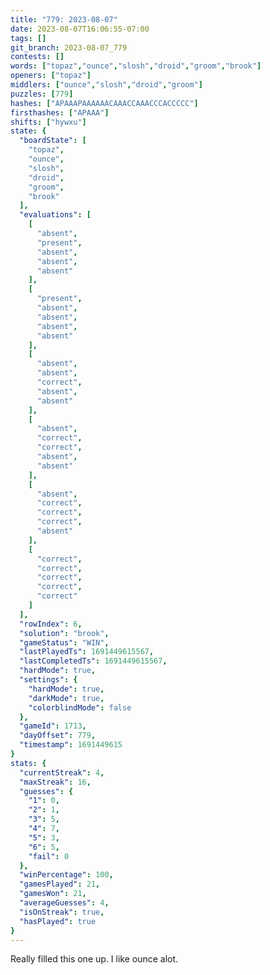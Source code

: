 ```yaml
---
title: "779: 2023-08-07"
date: 2023-08-07T16:06:55-07:00
tags: []
git_branch: 2023-08-07_779
contests: []
words: ["topaz","ounce","slosh","droid","groom","brook"]
openers: ["topaz"]
middlers: ["ounce","slosh","droid","groom"]
puzzles: [779]
hashes: ["APAAAPAAAAAACAAACCAAACCCACCCCC"]
firsthashes: ["APAAA"]
shifts: ["hywxu"]
state: {
  "boardState": [
    "topaz",
    "ounce",
    "slosh",
    "droid",
    "groom",
    "brook"
  ],
  "evaluations": [
    [
      "absent",
      "present",
      "absent",
      "absent",
      "absent"
    ],
    [
      "present",
      "absent",
      "absent",
      "absent",
      "absent"
    ],
    [
      "absent",
      "absent",
      "correct",
      "absent",
      "absent"
    ],
    [
      "absent",
      "correct",
      "correct",
      "absent",
      "absent"
    ],
    [
      "absent",
      "correct",
      "correct",
      "correct",
      "absent"
    ],
    [
      "correct",
      "correct",
      "correct",
      "correct",
      "correct"
    ]
  ],
  "rowIndex": 6,
  "solution": "brook",
  "gameStatus": "WIN",
  "lastPlayedTs": 1691449615567,
  "lastCompletedTs": 1691449615567,
  "hardMode": true,
  "settings": {
    "hardMode": true,
    "darkMode": true,
    "colorblindMode": false
  },
  "gameId": 1713,
  "dayOffset": 779,
  "timestamp": 1691449615
}
stats: {
  "currentStreak": 4,
  "maxStreak": 16,
  "guesses": {
    "1": 0,
    "2": 1,
    "3": 5,
    "4": 7,
    "5": 3,
    "6": 5,
    "fail": 0
  },
  "winPercentage": 100,
  "gamesPlayed": 21,
  "gamesWon": 21,
  "averageGuesses": 4,
  "isOnStreak": true,
  "hasPlayed": true
}
---
```

<!-- more -->
Really filled this one up. I like ounce alot. 
